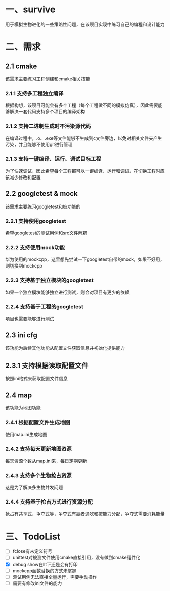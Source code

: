 # 一、survive

用于模拟生物进化的一些策略性问题，在该项目实现中练习自己的编程和设计能力

# 二、需求

## 2.1 cmake

该需求主要练习工程创建和cmake相关技能

### 2.1.1 支持多工程独立编译

根据构想，该项目可能会有多个工程（每个工程做不同的模拟仿真），因此需要能够解决一套代码支持多个项目的编译架构

### 2.1.2 支持二进制生成时不污染源代码

在编译过程中，.o、.exe等文件能够不生成到c文件旁边，以免对相关文件夹产生污染，并且能够不使用git进行管理

### 2.1.3 支持一键编译、运行、调试目标工程

为了快速调试，因此希望每个工程都可以一键编译、运行和调试，在切换工程时应该减少修改和配置

## 2.2 googletest & mock

该需求主要练习googletest和桩功能的

### 2.2.1 支持使用googletest

希望googletest的测试用例和src文件解耦

### 2.2.2 支持使用mock功能

华为使用的mockcpp，这里想先尝试一下googletest自带的mock，如果不好用，则切换到mockcpp

### 2.2.3 支持基于独立模块的googletest

如果一个独立模块能够独立进行测试，则会对项目有更少的依赖

### 2.2.4 支持基于工程的googletest

项目也需要能够进行测试

## 2.3 ini cfg

该功能为后续其他功能从配置文件获取信息并初始化提供能力

## 2.3.1 支持根据读取配置文件

按照ini格式来获取配置文件信息

## 2.4 map

该功能为地图功能

### 2.4.1 根据配置文件生成地图

使用map.ini生成地图

### 2.4.2 支持每天更新地图资源

每天资源个数从map.ini来，每日定期更新

### 2.4.3 支持多个生物抢占资源

这是为了解决多生物并发问题

### 2.4.4 支持基于抢占方式进行资源分配

抢占有共享式、争夺式等，争夺式有赢者通吃和按能力分配，争夺式需要消耗能量

# 三、TodoList

- [ ] fclose有未定义符号
- [ ] unittest对被测文件使用cmake直接引用，没有做到cmake组件化
- [X] debug show在llt下还是会有打印
- [ ] mockcpp函数替换的方式未掌握
- [ ] 测试用例无法直接全量运行，需要手动操作
- [ ] 需要有修改ini文件的能力